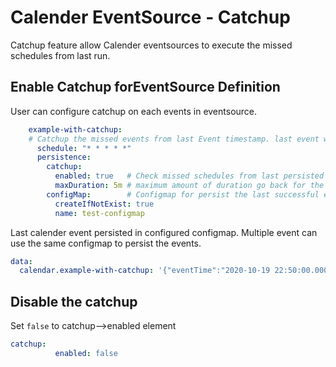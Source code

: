 # Calender EventSource - Catchup 
Catchup feature allow Calender eventsources to execute the missed schedules from last run.
## Enable Catchup forEventSource Definition
User can configure catchup on each events in eventsource.

```yaml
    example-with-catchup:
    # Catchup the missed events from last Event timestamp. last event will be persisted in configmap.
      schedule: "* * * * *"
      persistence:
        catchup:
          enabled: true   # Check missed schedules from last persisted event time on Every start  
          maxDuration: 5m # maximum amount of duration go back for the catchup
        configMap:        # Configmap for persist the last successful event timestamp
          createIfNotExist: true
          name: test-configmap
```
Last calender event persisted in configured configmap. Multiple event can use the same configmap to persist the events.
```yaml
data:
  calendar.example-with-catchup: '{"eventTime":"2020-10-19 22:50:00.0003192 +0000 UTC m=+683.567066901"}'
```

## Disable the catchup
Set `false` to catchup-->enabled element

```yaml
catchup:
          enabled: false 
```